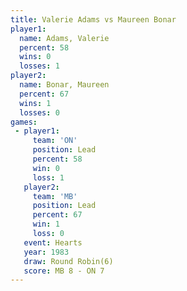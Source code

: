 ```yaml
---
title: Valerie Adams vs Maureen Bonar
player1:              
  name: Adams, Valerie
  percent: 58         
  wins: 0             
  losses: 1           
player2:              
  name: Bonar, Maureen
  percent: 67         
  wins: 1             
  losses: 0           
games:
 - player1:        
     team: 'ON'    
     position: Lead
     percent: 58   
     win: 0        
     loss: 1       
   player2:        
     team: 'MB'    
     position: Lead
     percent: 67   
     win: 1        
     loss: 0       
   event: Hearts       
   year: 1983          
   draw: Round Robin(6)
   score: MB 8 - ON 7  
---
```

